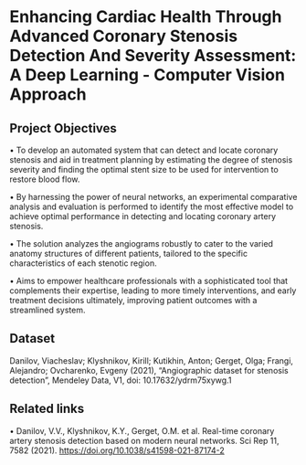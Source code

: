 # Enhancing Cardiac Health Through Advanced Coronary Stenosis Detection And  Severity Assessment: A Deep Learning - Computer Vision Approach

## Project Objectives

• To develop an automated system that can detect and locate coronary stenosis and aid in treatment planning by estimating the degree of stenosis severity and finding the optimal stent size to be used for intervention to restore blood flow.

• By harnessing the power of neural networks, an experimental comparative analysis and evaluation is performed to identify the most effective model to achieve optimal performance in detecting and locating coronary artery stenosis.

• The solution analyzes the angiograms robustly to cater to the varied anatomy structures of different patients, tailored to the specific characteristics of each stenotic region.

• Aims to empower healthcare professionals with a sophisticated tool that complements their expertise, leading to more timely interventions, and early treatment decisions ultimately, improving patient outcomes with a streamlined system.


## Dataset
Danilov, Viacheslav; Klyshnikov, Kirill; Kutikhin, Anton; Gerget, Olga; Frangi, Alejandro; Ovcharenko, Evgeny (2021), “Angiographic dataset for stenosis detection”, Mendeley Data, V1, doi: 10.17632/ydrm75xywg.1


## Related links
• Danilov, V.V., Klyshnikov, K.Y., Gerget, O.M. et al. Real-time coronary artery stenosis detection based on modern neural networks. Sci Rep 11, 7582 (2021). https://doi.org/10.1038/s41598-021-87174-2
